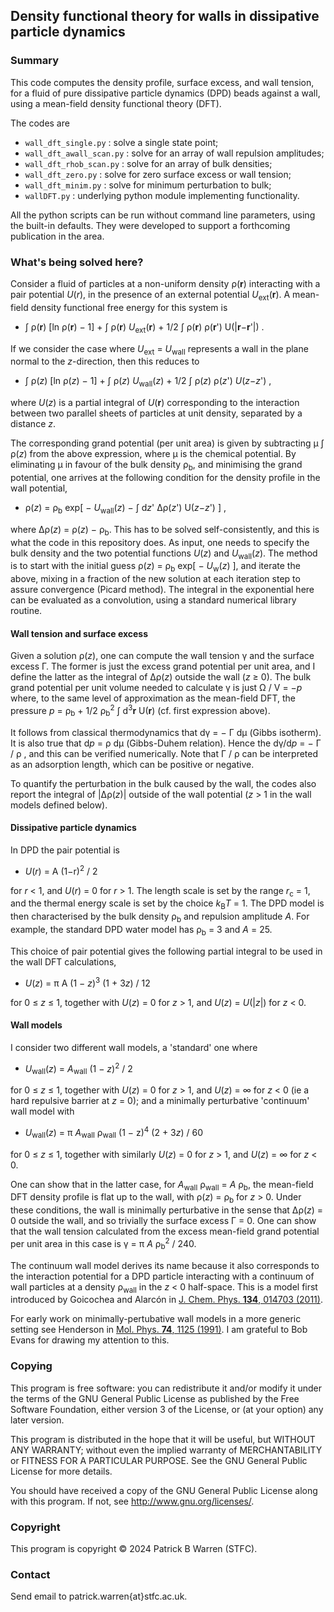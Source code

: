 ## Density functional theory for walls in dissipative particle dynamics

### Summary

This code computes the density profile, surface excess, and wall
tension, for a fluid of pure dissipative particle dynamics (DPD)
beads against a wall, using a mean-field density functional theory (DFT).

The codes are

* `wall_dft_single.py` : solve a single state point;
* `wall_dft_awall_scan.py` : solve for an array of wall repulsion amplitudes;
* `wall_dft_rhob_scan.py` : solve for an array of bulk densities;
* `wall_dft_zero.py` : solve for zero surface excess or wall tension;
* `wall_dft_minim.py` : solve for minimum perturbation to bulk;
* `wallDFT.py` : underlying python module implementing functionality.

All the python scripts can be run without command line parameters,
using the built-in defaults. They were developed to support a
forthcoming publication in the area.

### What's being solved here?

Consider a fluid of particles at a non-uniform density ρ(**r**)
interacting with a pair potential *U*(*r*), in the presence of an
external potential *U*<sub>ext</sub>(**r**). A mean-field density
functional free energy for this system is

* ∫ ρ(**r**) [ln ρ(**r**) − 1] + ∫ ρ(**r**) *U*<sub>ext</sub>(**r**) +
  1/2 ∫ ρ(**r**) ρ(**r**') U(|**r**−**r**'|) .
  
If we consider the case where *U*<sub>ext</sub> = *U*<sub>wall</sub>
represents a wall in the plane normal to the *z*-direction, then this
reduces to

* ∫ ρ(*z*) [ln ρ(*z*) − 1] + ∫ ρ(*z*) *U*<sub>wall</sub>(*z*) + 1/2 ∫
  ρ(*z*) ρ(*z*') *U*(*z*−*z*') ,

where *U*(*z*) is a partial integral of *U*(**r**) corresponding to
the interaction between two parallel sheets of particles at unit density,
separated by a distance *z*.

The corresponding grand potential (per unit area) is given by
subtracting μ ∫ ρ(*z*) from the above expression, where μ is the
chemical potential.  By eliminating μ in favour of the bulk density
ρ<sub>b</sub>, and minimising the grand potential, one arrives at the
following condition for the density profile in the wall potential,

* ρ(*z*) = ρ<sub>b</sub> exp[ − *U*<sub>wall</sub>(*z*) − ∫ d*z*'
  Δρ(*z*') U(*z*−*z*') ] ,
  
where Δρ(*z*) = ρ(*z*) − ρ<sub>b</sub>. This has to be solved
self-consistently, and this is what the code in this repository
does. As input, one needs to specify the bulk density and the two
potential functions *U*(*z*) and *U*<sub>wall</sub>(*z*).  The method
is to start with the initial guess ρ(*z*) = ρ<sub>b</sub> exp[ −
*U*<sub>w</sub>(*z*) ], and iterate the above, mixing in a fraction of
the new solution at each iteration step to assure convergence (Picard
method).  The integral in the exponential here can be evaluated as a
convolution, using a standard numerical library routine.

#### Wall tension and surface excess

Given a solution ρ(*z*), one can compute the wall tension γ and the
surface excess Γ. The former is just the excess grand potential per
unit area, and I define the latter as the integral of Δρ(*z*) outside
the wall (*z* ≥ 0).  The bulk grand potential per unit volume needed
to calculate γ is just Ω / V = −*p* where, to the same level of
approximation as the mean-field DFT, the pressure *p* =
ρ<sub>b</sub> + 1/2 ρ<sub>b</sub><sup>2</sup> ∫ d<sup>3</sup>**r**
U(**r**) (cf. first expression above).

It follows from classical thermodynamics that dγ = − Γ dμ (Gibbs
isotherm). It is also true that d*p* = ρ dμ (Gibbs-Duhem relation).
Hence the dγ/d*p* = − Γ / ρ , and this can be verified
numerically.  Note that Γ / ρ can be interpreted as an adsorption
length, which can be positive or negative.

To quantify the perturbation in the bulk caused by the wall, the codes
also report the integral of |Δρ(*z*)| outside of the wall potential
(*z* > 1 in the wall models defined below).

####  Dissipative particle dynamics

In DPD the pair potential is

* *U*(*r*) = A (1−r)<sup>2</sup> / 2 

for *r* < 1, and *U*(*r*) = 0 for *r* > 1. The length scale is set by
the range *r*<sub>c</sub> = 1, and the thermal energy scale is set by
the choice *k*<sub>B</sub>*T* = 1. The DPD model is then characterised
by the bulk density ρ<sub>b</sub> and repulsion amplitude *A*.  For
example, the standard DPD water model has ρ<sub>b</sub> = 3 and *A* =
25.

This choice of pair potential gives the following partial integral to
be used in the wall DFT calculations,

* *U*(*z*) = π A (1 − *z*)<sup>3</sup> (1 + 3*z*) / 12

 for 0 ≤ *z* ≤ 1, together with *U*(*z*) = 0 for *z* > 1, and
 *U*(*z*) = *U*(|*z*|) for *z* < 0.

#### Wall models

I consider two different wall models, a 'standard' one where

* *U*<sub>wall</sub>(*z*) = *A*<sub>wall</sub> (1 − *z*)<sup>2</sup> /
  2

for 0 ≤ *z* ≤ 1, together with *U*(*z*) = 0 for *z* > 1, and *U*(*z*)
 = ∞ for *z* < 0 (ie a hard repulsive barrier at *z* = 0); and a
 minimally perturbative 'continuum' wall model with

* *U*<sub>wall</sub>(*z*) = π *A*<sub>wall</sub> ρ<sub>wall</sub> (1 −
  z)<sup>4</sup> (2 + 3*z*) / 60

for 0 ≤ *z* ≤ 1, together with similarly *U*(*z*) = 0 for *z* > 1, and
*U*(*z*) = ∞ for *z* < 0.

One can show that in the latter case, for *A*<sub>wall</sub>
ρ<sub>wall</sub> = *A* ρ<sub>b</sub>, the mean-field DFT density
profile is flat up to the wall, with ρ(*z*) = ρ<sub>b</sub> for *z* > 0.
Under these conditions, the wall is minimally perturbative in
the sense that Δρ(*z*) = 0 outside the wall, and so trivially the
surface excess Γ = 0.  One can show that the wall tension calculated
from the excess mean-field grand potential per unit area in this case
is γ = π *A* ρ<sub>b</sub><sup>2</sup> / 240.

The continuum wall model derives its name because it also corresponds
to the interaction potential for a DPD particle interacting with a
continuum of wall particles at a density ρ<sub>wall</sub> in the *z* <
0 half-space.  This is a model first introduced by Goicochea and
Alarcón in [J. Chem. Phys. **134**, 014703
(2011)](https://doi.org/10.1063/1.3517869).

For early work on minimally-pertubative wall models in a more generic
setting see Henderson in [Mol. Phys. **74**, 1125
(1991)](https://doi.org/10.1080/00268979100102851).  I am grateful to
Bob Evans for drawing my attention to this.

### Copying

This program is free software: you can redistribute it and/or modify
it under the terms of the GNU General Public License as published by
the Free Software Foundation, either version 3 of the License, or (at
your option) any later version.

This program is distributed in the hope that it will be useful, but
WITHOUT ANY WARRANTY; without even the implied warranty of
MERCHANTABILITY or FITNESS FOR A PARTICULAR PURPOSE.  See the GNU
General Public License for more details.

You should have received a copy of the GNU General Public License
along with this program.  If not, see
<http://www.gnu.org/licenses/>.

### Copyright

This program is copyright &copy; 2024 Patrick B Warren (STFC).  

### Contact

Send email to patrick.warren{at}stfc.ac.uk.
